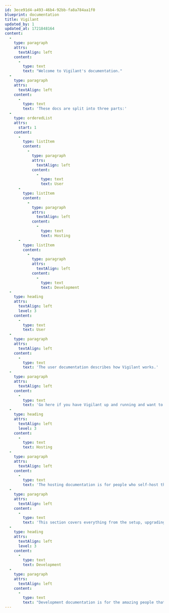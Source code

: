 ```yaml
---
id: 3ece91d4-a493-46b4-92bb-fa8a784aa1f0
blueprint: documentation
title: Vigilant
updated_by: 1
updated_at: 1721848164
content:
  -
    type: paragraph
    attrs:
      textAlign: left
    content:
      -
        type: text
        text: "Welcome to Vigilant's documentation."
  -
    type: paragraph
    attrs:
      textAlign: left
    content:
      -
        type: text
        text: 'These docs are split into three parts:'
  -
    type: orderedList
    attrs:
      start: 1
    content:
      -
        type: listItem
        content:
          -
            type: paragraph
            attrs:
              textAlign: left
            content:
              -
                type: text
                text: User
      -
        type: listItem
        content:
          -
            type: paragraph
            attrs:
              textAlign: left
            content:
              -
                type: text
                text: Hosting
      -
        type: listItem
        content:
          -
            type: paragraph
            attrs:
              textAlign: left
            content:
              -
                type: text
                text: Development
  -
    type: heading
    attrs:
      textAlign: left
      level: 3
    content:
      -
        type: text
        text: User
  -
    type: paragraph
    attrs:
      textAlign: left
    content:
      -
        type: text
        text: 'The user documentation describes how Vigilant works.'
  -
    type: paragraph
    attrs:
      textAlign: left
    content:
      -
        type: text
        text: 'Go here if you have Vigilant up and running and want to know how you can configure it.'
  -
    type: heading
    attrs:
      textAlign: left
      level: 3
    content:
      -
        type: text
        text: Hosting
  -
    type: paragraph
    attrs:
      textAlign: left
    content:
      -
        type: text
        text: 'The hosting documentation is for people who self-host their Vigilant instance.'
  -
    type: paragraph
    attrs:
      textAlign: left
    content:
      -
        type: text
        text: 'This section covers everything from the setup, upgrading and troubleshooting.'
  -
    type: heading
    attrs:
      textAlign: left
      level: 3
    content:
      -
        type: text
        text: Development
  -
    type: paragraph
    attrs:
      textAlign: left
    content:
      -
        type: text
        text: "Development documentation is for the amazing people that would like to contribute code to Vigilant and want to get a head start on understanding the project's structure."
---
```

